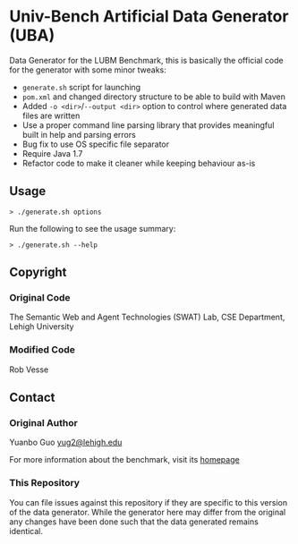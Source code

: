 # Univ-Bench Artificial Data Generator (UBA)
 
Data Generator for the LUBM Benchmark, this is basically the official code for the generator with some minor tweaks:

- `generate.sh` script for launching
- `pom.xml` and changed directory structure to be able to build with Maven
- Added `-o <dir>`/`--output <dir>` option to control where generated data files are written
- Use a proper command line parsing library that provides meaningful built in help and parsing errors
- Bug fix to use OS specific file separator
- Require Java 1.7
- Refactor code to make it cleaner while keeping behaviour as-is

## Usage

    > ./generate.sh options
   
Run the following to see the usage summary:

    > ./generate.sh --help

## Copyright

### Original Code

The Semantic Web and Agent Technologies (SWAT) Lab, CSE Department, Lehigh University

### Modified Code

Rob Vesse
  
## Contact

### Original Author

Yuanbo Guo	[yug2@lehigh.edu](mailto:yug2@lehigh.edu)

For more information about the benchmark, visit its [homepage](http://www.lehigh.edu/~yug2/Research/SemanticWeb/LUBM/LUBM.htm)

### This Repository

You can file issues against this repository if they are specific to this version of the data generator.  While the generator here may differ from the original any changes have been done such that the data generated remains identical.
